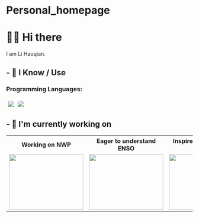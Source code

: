# Personal_homepage

# 🙋‍♂️ Hi there

I am Li Haoqian. 


## - 🧠 I Know / Use

### Programming Languages:

<img src="https://img.shields.io/badge/python-blue" style="margin:5px" /><img src="https://img.shields.io/badge/shell-green" style="margin:5px" />


## - 🔭 I'm currently working on

<table style="width:100%; table-layout:fixed">
  <tr>
    <th style="text-align:center;">Working on NWP</th>
    <th style="text-align:center;">Eager to understand ENSO</th>
    <th style="text-align:center;">Inspire to write perfect code</th>
  </tr>
  <tr>
    <td>
		<!-- <a href="https://github.com/aeris170/DoaEngine">  用于跳转路径  -->
			<img src="https://www.cesm.ucar.edu/sites/default/files/styles/large/public/2022-10/cesm2.jpg?itok=0rg0TdAy" width="200" height="150" alt=""/>
		</a>
	</td>
    <td>
		<!-- <a href="https://github.com/aeris170/RISK-Digital-Cut"> -->
			<img src="https://www.climate.gov/sites/default/files/styles/full_width_620_original_image/public/ENSOPageWhatisElNinoTest_0.jpg?itok=PjNF0WAH" width="200" height="150" alt=""/>
		</a>
	</td>
    <td>
		<!-- <a href="https://github.com/chroma-works/NeoDoa"> -->
			<img src="https://th.bing.com/th/id/OIP.cvIxJyECFqBPyhrtzyImYwHaHa?rs=1&pid=ImgDetMain" width="200" height="150" alt=""/>
		</a>
	</td>
  </tr>
</table>



